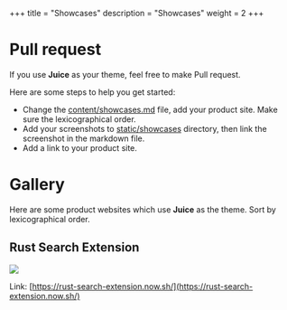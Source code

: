 +++
title = "Showcases"
description = "Showcases"
weight = 2
+++

# Pull request

If you use **Juice** as your theme, feel free to make Pull request.

Here are some steps to help you get started:
 
- Change the [content/showcases.md](https://github.com/huhu/juice/blob/master/content/showcases.md) file, add your product site. Make sure the lexicographical order.
- Add your screenshots to [static/showcases](https://github.com/huhu/juice/tree/master/static/showcases) directory, then link the screenshot in the markdown file.
- Add a link to your product site.

# Gallery

Here are some product websites which use **Juice** as the theme.
Sort by lexicographical order. 

## Rust Search Extension

![](/showcases/rust-search-extension.png)

Link: [https://rust-search-extension.now.sh/](https://rust-search-extension.now.sh/)
